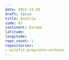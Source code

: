 ```yaml
---
date: 2022-11-30
draft: false
title: Austria
code: AT
continent: Europe
latitude:
longitude:
repo_count: 1
repositories:
- mitofit-preprints-archive
---
```



